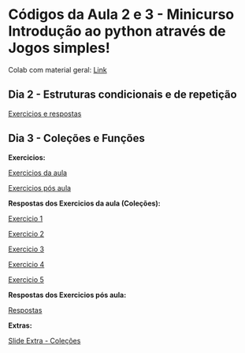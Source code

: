 # Códigos da Aula 2 e 3 - Minicurso Introdução ao python através de Jogos simples!
Colab com material geral: [Link](https://github.com/AcexPython-IFBA/codigos.de.aula-2/blob/main/Introdu%C3%A7%C3%A3o_a_Python_atrav%C3%A9s_de_Jogos_ACEX_2024_2.ipynb)
## Dia 2 - Estruturas condicionais e de repetição

[Exercicios e respostas](https://github.com/AcexPython-IFBA/codigos.de.aula-2/blob/main/Introdu%C3%A7%C3%A3o%20a%20Python%20-%20Cap%204%20e%205%20%20(1).pdf)

## Dia 3 - Coleções e Funções

**Exercicios:**

[Exercicios da aula](https://github.com/AcexPython-IFBA/codigos.de.aula-2/blob/main/Exerc%C3%ADcios%20da%20Aula%20-%20Cole%C3%A7%C3%B5es%20e%20Fun%C3%A7%C3%B5es%20.pdf)

[Exercicios pós aula](https://github.com/AcexPython-IFBA/codigos.de.aula-2/blob/main/Exerc%C3%ADcios%20P%C3%B3s%20Aula%20-%20Cole%C3%A7%C3%B5es%20e%20Fun%C3%A7%C3%B5es%20%20(1).pdf)

**Respostas dos Exercicios da aula (Coleções):**

[Exercicio 1](https://github.com/AcexPython-IFBA/codigos.de.aula-2/blob/main/Exrc1.py)

[Exercicio 2](https://github.com/AcexPython-IFBA/codigos.de.aula-2/blob/main/Exrc2.py)

[Exercicio 3](https://github.com/AcexPython-IFBA/codigos.de.aula-2/blob/main/Exrc3.py)

[Exercicio 4](https://github.com/AcexPython-IFBA/codigos.de.aula-2/blob/main/Exrc4.py)

[Exercicio 5](https://github.com/AcexPython-IFBA/codigos.de.aula-2/blob/main/Exrc5.py)

**Respostas dos Exercicios pós aula:**

[Respostas](https://github.com/AcexPython-IFBA/codigos.de.aula-2/blob/main/RespostasP%C3%B3sAula.txt)

**Extras:**

[Slide Extra - Coleções](https://github.com/AcexPython-IFBA/codigos.de.aula-2/blob/main/Cole%C3%A7%C3%B5es%20(1).pptx)
